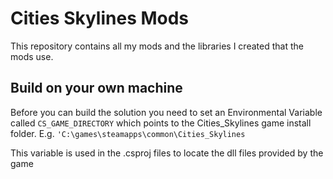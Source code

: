 # Cities Skylines Mods

This repository contains all my mods and the libraries I created that the mods use.

## Build on your own machine

Before you can build the solution you need to set an Environmental Variable called `CS_GAME_DIRECTORY` which points to the Cities_Skylines game install folder. E.g. `'C:\games\steamapps\common\Cities_Skylines`

This variable is used in the .csproj files to locate the dll files provided by the game

